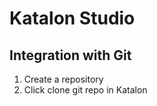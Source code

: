 # Katalon Studio

## Integration with Git

1. Create a repository
2. Click clone git repo in Katalon

